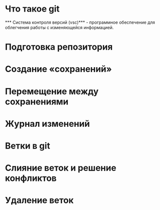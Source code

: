 # Что такое git

*** Система контроля версий (vsc)*** - программное обеспечение для облегчения работы с изменяющейся информацией.

# Подготовка репозитория
# Создание «сохранений»
# Перемещение между сохранениями
# Журнал изменений
# Ветки в git
# Слияние веток и решение конфликтов
# Удаление веток
